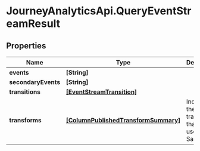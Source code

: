 # JourneyAnalyticsApi.QueryEventStreamResult

## Properties

Name | Type | Description | Notes
------------ | ------------- | ------------- | -------------
**events** | **[String]** |  | [optional] 
**secondaryEvents** | **[String]** |  | [optional] 
**transitions** | [**[EventStreamTransition]**](EventStreamTransition.md) |  | [optional] 
**transforms** | [**[ColumnPublishedTransformSummary]**](ColumnPublishedTransformSummary.md) | Indicates the transforms that were used in the Sankey | [optional] 


